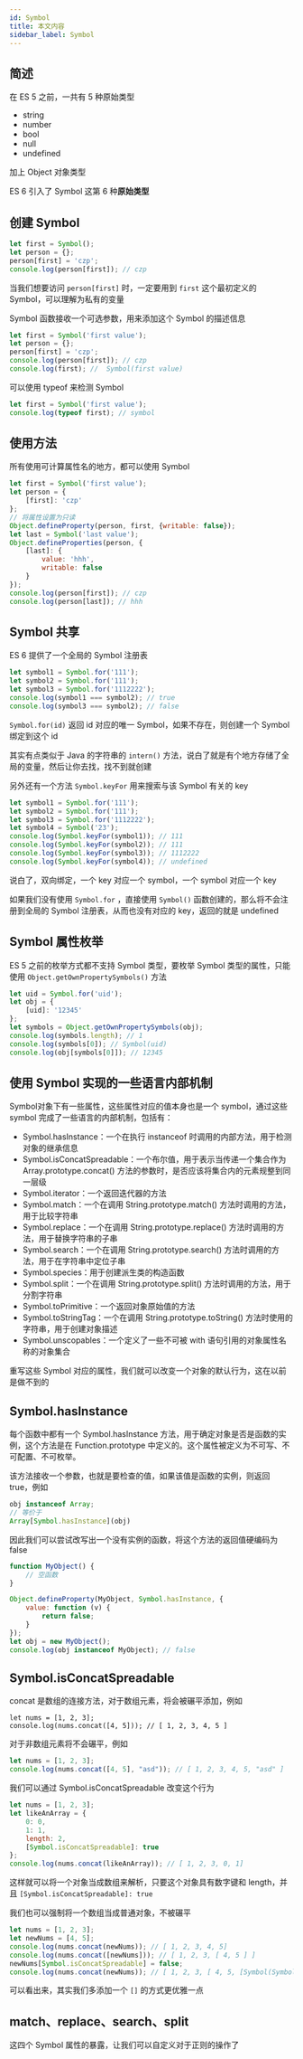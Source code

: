 ```yaml
---
id: Symbol
title: 本文内容
sidebar_label: Symbol
---
```




## 简述

在 ES 5 之前，一共有 5 种原始类型

- string
- number
- bool
- null
- undefined

加上 Object 对象类型

ES 6 引入了 Symbol 这第 6 种**原始类型**



## 创建 Symbol

```javascript
let first = Symbol();
let person = {};
person[first] = 'czp';
console.log(person[first]); // czp
```

当我们想要访问 `person[first]` 时，一定要用到 `first` 这个最初定义的 Symbol，可以理解为私有的变量

Symbol 函数接收一个可选参数，用来添加这个 Symbol 的描述信息

```javascript
let first = Symbol('first value');
let person = {};
person[first] = 'czp';
console.log(person[first]); // czp
console.log(first); //  Symbol(first value)
```

可以使用 typeof 来检测 Symbol

```javascript
let first = Symbol('first value');
console.log(typeof first); // symbol
```



## 使用方法

所有使用可计算属性名的地方，都可以使用 Symbol

```javascript
let first = Symbol('first value');
let person = {
    [first]: 'czp'
};
// 将属性设置为只读
Object.defineProperty(person, first, {writable: false});
let last = Symbol('last value');
Object.defineProperties(person, {
    [last]: {
        value: 'hhh',
        writable: false
    }
});
console.log(person[first]); // czp
console.log(person[last]); // hhh
```



## Symbol 共享

ES 6 提供了一个全局的 Symbol 注册表

```javascript
let symbol1 = Symbol.for('111');
let symbol2 = Symbol.for('111');
let symbol3 = Symbol.for('1112222');
console.log(symbol1 === symbol2); // true
console.log(symbol3 === symbol2); // false
```

`Symbol.for(id)` 返回 id 对应的唯一 Symbol，如果不存在，则创建一个 Symbol 绑定到这个 id

其实有点类似于 Java 的字符串的 `intern()` 方法，说白了就是有个地方存储了全局的变量，然后让你去找，找不到就创建

另外还有一个方法 `Symbol.keyFor` 用来搜索与该 Symbol 有关的 key

```javascript
let symbol1 = Symbol.for('111');
let symbol2 = Symbol.for('111');
let symbol3 = Symbol.for('1112222');
let symbol4 = Symbol('23');
console.log(Symbol.keyFor(symbol1)); // 111
console.log(Symbol.keyFor(symbol2)); // 111
console.log(Symbol.keyFor(symbol3)); // 1112222
console.log(Symbol.keyFor(symbol4)); // undefined
```

说白了，双向绑定，一个 key 对应一个 symbol，一个 symbol 对应一个 key

如果我们没有使用 `Symbol.for` ，直接使用 `Symbol()` 函数创建的，那么将不会注册到全局的 Symbol 注册表，从而也没有对应的 key，返回的就是 undefined



## Symbol 属性枚举

ES 5 之前的枚举方式都不支持 Symbol 类型，要枚举 Symbol 类型的属性，只能使用 `Object.getOwnPropertySymbols()` 方法

```javascript
let uid = Symbol.for('uid');
let obj = {
    [uid]: '12345'
};
let symbols = Object.getOwnPropertySymbols(obj);
console.log(symbols.length); // 1
console.log(symbols[0]); // Symbol(uid)
console.log(obj[symbols[0]]); // 12345
```



## 使用 Symbol 实现的一些语言内部机制

Symbol对象下有一些属性，这些属性对应的值本身也是一个 symbol，通过这些 symbol 完成了一些语言的内部机制，包括有：

- Symbol.hasInstance：一个在执行 instanceof 时调用的内部方法，用于检测对象的继承信息
- Symbol.isConcatSpreadable：一个布尔值，用于表示当传递一个集合作为 Array.prototype.concat() 方法的参数时，是否应该将集合内的元素规整到同一层级
- Symbol.iterator：一个返回迭代器的方法
- Symbol.match：一个在调用 String.prototype.match() 方法时调用的方法，用于比较字符串
- Symbol.replace：一个在调用 String.prototype.replace() 方法时调用的方法，用于替换字符串的子串
- Symbol.search：一个在调用 String.prototype.search() 方法时调用的方法，用于在字符串中定位子串
- Symbol.species：用于创建派生类的构造函数
- Symbol.split：一个在调用 String.prototype.split() 方法时调用的方法，用于分割字符串
- Symbol.toPrimitive：一个返回对象原始值的方法
- Symbol.toStringTag：一个在调用 String.prototype.toString() 方法时使用的字符串，用于创建对象描述
- Symbol.unscopables：一个定义了一些不可被 with 语句引用的对象属性名称的对象集合

重写这些 Symbol 对应的属性，我们就可以改变一个对象的默认行为，这在以前是做不到的



## Symbol.hasInstance

每个函数中都有一个 Symbol.hasInstance 方法，用于确定对象是否是函数的实例，这个方法是在 Function.prototype 中定义的。这个属性被定义为不可写、不可配置、不可枚举。

该方法接收一个参数，也就是要检查的值，如果该值是函数的实例，则返回 true，例如

```javascript
obj instanceof Array;
// 等价于
Array[Symbol.hasInstance](obj)
```

因此我们可以尝试改写出一个没有实例的函数，将这个方法的返回值硬编码为 false

```javascript
function MyObject() {
    // 空函数
}

Object.defineProperty(MyObject, Symbol.hasInstance, {
    value: function (v) {
        return false;
    }
});
let obj = new MyObject();
console.log(obj instanceof MyObject); // false
```



## Symbol.isConcatSpreadable

concat 是数组的连接方法，对于数组元素，将会被碾平添加，例如

```javas
let nums = [1, 2, 3];
console.log(nums.concat([4, 5])); // [ 1, 2, 3, 4, 5 ]
```

对于非数组元素将不会碾平，例如

```javascript
let nums = [1, 2, 3];
console.log(nums.concat([4, 5], "asd")); // [ 1, 2, 3, 4, 5, "asd" ]
```

我们可以通过 Symbol.isConcatSpreadable 改变这个行为

```javascript
let nums = [1, 2, 3];
let likeAnArray = {
    0: 0,
    1: 1,
    length: 2,
    [Symbol.isConcatSpreadable]: true
};
console.log(nums.concat(likeAnArray)); // [ 1, 2, 3, 0, 1]
```

这样就可以将一个对象当成数组来解析，只要这个对象具有数字键和 length，并且 `[Symbol.isConcatSpreadable]: true`

我们也可以强制将一个数组当成普通对象，不被碾平

```javascript
let nums = [1, 2, 3];
let newNums = [4, 5];
console.log(nums.concat(newNums)); // [ 1, 2, 3, 4, 5]
console.log(nums.concat([newNums])); // [ 1, 2, 3, [ 4, 5 ] ]
newNums[Symbol.isConcatSpreadable] = false;
console.log(nums.concat(newNums)); // [ 1, 2, 3, [ 4, 5, [Symbol(Symbol.isConcatSpreadable)]: false ] ]
```

可以看出来，其实我们多添加一个 `[]` 的方式更优雅一点



## match、replace、search、split

这四个 Symbol 属性的暴露，让我们可以自定义对于正则的操作了